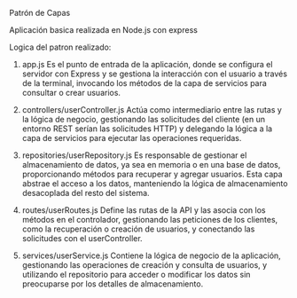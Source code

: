 Patrón de Capas

Aplicación basica realizada en Node.js con express

Logica del patron realizado:

1. app.js
Es el punto de entrada de la aplicación, donde se configura el servidor con Express y se gestiona la interacción con el usuario a través de la terminal, invocando los métodos de la capa de servicios para consultar o crear usuarios.

2. controllers/userController.js
Actúa como intermediario entre las rutas y la lógica de negocio, gestionando las solicitudes del cliente (en un entorno REST serían las solicitudes HTTP) y delegando la lógica a la capa de servicios para ejecutar las operaciones requeridas.

3. repositories/userRepository.js
Es responsable de gestionar el almacenamiento de datos, ya sea en memoria o en una base de datos, proporcionando métodos para recuperar y agregar usuarios. Esta capa abstrae el acceso a los datos, manteniendo la lógica de almacenamiento desacoplada del resto del sistema.

4. routes/userRoutes.js
Define las rutas de la API y las asocia con los métodos en el controlador, gestionando las peticiones de los clientes, como la recuperación o creación de usuarios, y conectando las solicitudes con el userController.

5. services/userService.js
Contiene la lógica de negocio de la aplicación, gestionando las operaciones de creación y consulta de usuarios, y utilizando el repositorio para acceder o modificar los datos sin preocuparse por los detalles de almacenamiento.